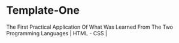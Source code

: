 # Template-One
The First Practical Application Of What Was Learned From The Two Programming Languages | HTML - CSS |
